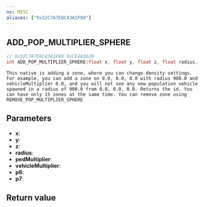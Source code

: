 ```yaml
---
ns: MISC
aliases: ["0x32C7A7E8C43A1F80"]
---
```

## ADD_POP_MULTIPLIER_SPHERE

```c
// 0x32C7A7E8C43A1F80 0xCE4A3D20
int ADD_POP_MULTIPLIER_SPHERE(float x, float y, float z, float radius, float pedMultiplier, float vehicleMultiplier, BOOL p6, BOOL p7);
```

```
This native is adding a zone, where you can change density settings. For example, you can add a zone on 0.0, 0.0, 0.0 with radius 900.0 and vehicleMultiplier 0.0, and you will not see any new population vehicle spawned in a radius of 900.0 from 0.0, 0.0, 0.0. Returns the id. You can have only 15 zones at the same time. You can remove zone using REMOVE_POP_MULTIPLIER_SPHERE
```

## Parameters
* **x**: 
* **y**: 
* **z**: 
* **radius**: 
* **pedMultiplier**: 
* **vehicleMultiplier**: 
* **p6**: 
* **p7**: 

## Return value
